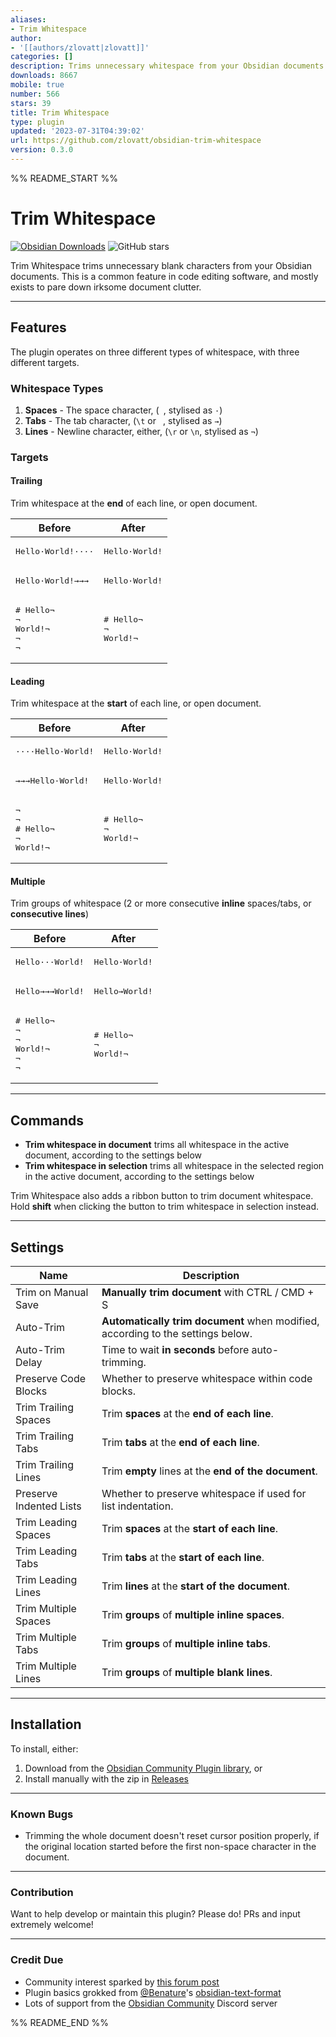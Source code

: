 ```yaml
---
aliases:
- Trim Whitespace
author:
- '[[authors/zlovatt|zlovatt]]'
categories: []
description: Trims unnecessary whitespace from your Obsidian documents
downloads: 8667
mobile: true
number: 566
stars: 39
title: Trim Whitespace
type: plugin
updated: '2023-07-31T04:39:02'
url: https://github.com/zlovatt/obsidian-trim-whitespace
version: 0.3.0
---
```


%% README_START %%

# Trim Whitespace

[![Obsidian Downloads](https://img.shields.io/badge/dynamic/json?color=7e6ad6&labelColor=34208c&label=Obsidian%20Downloads&query=$['obsidian-trim-whitespace'].downloads&url=https://raw.githubusercontent.com/obsidianmd/obsidian-releases/master/community-plugin-stats.json&)](obsidian://show-plugin?id=obsidian-trim-whitespace) ![GitHub stars](https://img.shields.io/github/stars/zlovatt/obsidian-trim-whitespace?style=flat)

Trim Whitespace trims unnecessary blank characters from your Obsidian documents. This is a common feature in code editing software, and mostly exists to pare down irksome document clutter.

---

## Features

The plugin operates on three different types of whitespace, with three different targets.

### Whitespace Types

1. **Spaces** - The space character, (` `, stylised as `·`)
2. **Tabs** - The tab character, (`\t` or `	`, stylised as `→`)
3. **Lines** - Newline character, either, (`\r` or `\n`, stylised as `¬`)

### Targets

#### Trailing

Trim whitespace at the **end** of each line, or open document.

|                      Before                       |                After                |
| ------------------------------------------------- | ----------------------------------- |
| <pre>Hello·World!····</pre>                       | <pre>Hello·World!</pre>             |
| <pre>Hello·World!→→→</pre>                        | <pre>Hello·World!</pre>             |
| <pre># Hello¬<br>¬<br>World!¬<br>¬<br>¬<br></pre> | <pre># Hello¬<br>¬<br>World!¬</pre> |

#### Leading

Trim whitespace at the **start** of each line, or open document.

  |                    Before                     |                After                |
  | --------------------------------------------- | ----------------------------------- |
  | <pre>····Hello·World!</pre>                   | <pre>Hello·World!</pre>             |
  | <pre>→→→Hello·World!</pre>                    | <pre>Hello·World!</pre>             |
  | <pre>¬<br>¬<br># Hello¬<br>¬<br>World!¬</pre> | <pre># Hello¬<br>¬<br>World!¬</pre> |

#### Multiple

Trim groups of whitespace (2 or more consecutive **inline** spaces/tabs, or **consecutive lines**)

|                       Before                       |                After                |
| -------------------------------------------------- | ----------------------------------- |
| <pre>Hello···World!</pre>                          | <pre>Hello·World!</pre>             |
| <pre>Hello→→→World!</pre>                          | <pre>Hello→World!</pre>             |
| <pre># Hello¬<br>¬<br>¬<br>World!¬<br>¬<br>¬</pre> | <pre># Hello¬<br>¬<br>World!¬</pre> |

---

## Commands

* **Trim whitespace in document** trims all whitespace in the active document, according to the settings below
* **Trim whitespace in selection** trims all whitespace in the selected region in the active document, according to the settings below

Trim Whitespace also adds a ribbon button to trim document whitespace. Hold **shift** when clicking the button to trim whitespace in selection instead.

---

## Settings

|          Name           |                                   Description                                   |
| ----------------------- | ------------------------------------------------------------------------------- |
| Trim on Manual Save     | **Manually trim document** with CTRL / CMD + S                                  |
| Auto-Trim               | **Automatically trim document** when modified, according to the settings below. |
| Auto-Trim Delay         | Time to wait **in seconds** before auto-trimming.                               |
| Preserve Code Blocks    | Whether to preserve whitespace within code blocks.                              |
| Trim Trailing Spaces    | Trim **spaces** at the **end of each line**.                                    |
| Trim Trailing Tabs      | Trim **tabs** at the **end of each line**.                                      |
| Trim Trailing Lines     | Trim **empty** lines at the **end of the document**.                            |
| Preserve Indented Lists | Whether to preserve whitespace if used for list indentation.                    |
| Trim Leading Spaces     | Trim **spaces** at the **start of each line**.                                  |
| Trim Leading Tabs       | Trim **tabs** at the **start of each line**.                                    |
| Trim Leading Lines      | Trim **lines** at the **start of the document**.                                |
| Trim Multiple Spaces    | Trim **groups** of **multiple inline spaces**.                                  |
| Trim Multiple Tabs      | Trim **groups** of **multiple inline tabs**.                                    |
| Trim Multiple Lines     | Trim **groups** of **multiple blank lines**.                                    |

---

## Installation

To install, either:

1. Download from the [Obsidian Community Plugin library](obsidian://show-plugin?id=obsidian-trim-whitespace), or
2. Install manually with the zip in [Releases](http://github.com/zlovatt/obsidian-trim-whitespace/releases)

---

### Known Bugs

- Trimming the whole document doesn't reset cursor position properly, if the original location started before the first non-space character in the document.

---

### Contribution

Want to help develop or maintain this plugin? Please do! PRs and input extremely welcome!

---

### Credit Due

- Community interest sparked by [this forum post](https://forum.obsidian.md/t/trim-trailing-whitespace/17047)
- Plugin basics grokked from [@Benature](https://github.com/Benature)'s [obsidian-text-format](https://github.com/Benature/obsidian-text-format)
- Lots of support from the [Obsidian Community](https://obsidian.md/community) Discord server


%% README_END %%